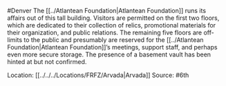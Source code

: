 #Denver 
The [[../Atlantean Foundation|Atlantean Foundation]] runs its affairs out of this tall building. Visitors are permitted on the first two floors, which are dedicated to their collection of relics, promotional materials for their organization, and public relations. The remaining five floors are off-limits to the public and presumably are reserved for the [[../Atlantean Foundation|Atlantean Foundation]]’s meetings, support staff, and perhaps even more secure storage. The presence of a basement vault has been hinted at but not confirmed.

Location: [[../../../Locations/FRFZ/Arvada|Arvada]]
Source: #6th
